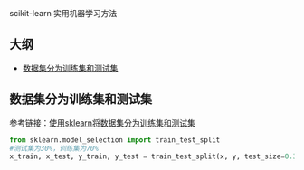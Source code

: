 scikit-learn 实用机器学习方法

## 大纲
* [数据集分为训练集和测试集](#数据集分为训练集和测试集)





## 数据集分为训练集和测试集

参考链接：[使用sklearn将数据集分为训练集和测试集](https://blog.csdn.net/sinat_29957455/article/details/79477940)
```python
from sklearn.model_selection import train_test_split
#测试集为30%，训练集为70%
x_train, x_test, y_train, y_test = train_test_split(x, y, test_size=0.3,random_state=0)
```
